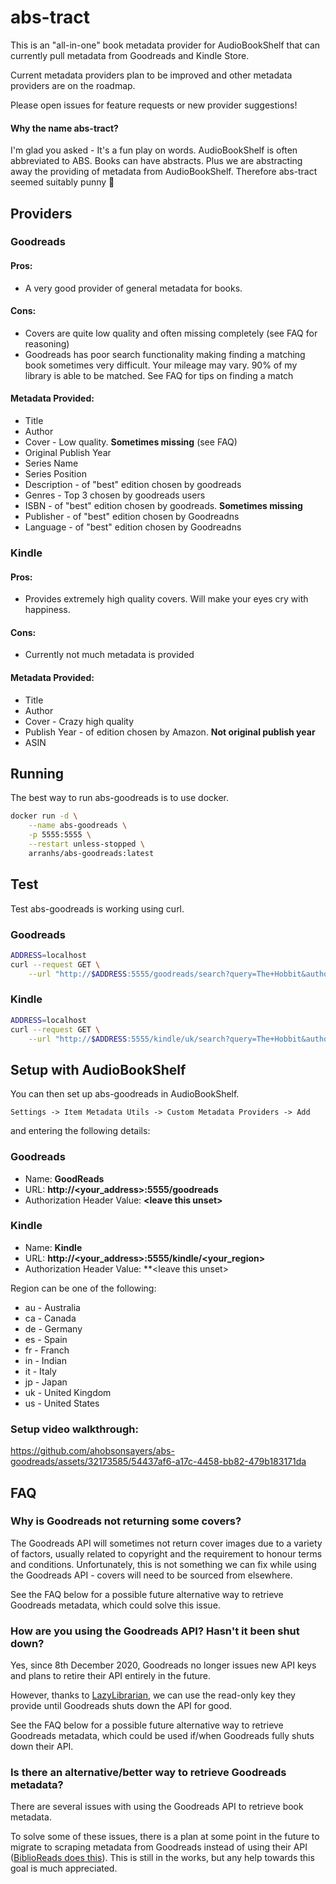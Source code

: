 # abs-tract

This is an "all-in-one" book metadata provider for AudioBookShelf that can currently pull metadata from Goodreads and Kindle Store.

Current metadata providers plan to be improved and other metadata providers are on the roadmap. 

Please open issues for feature requests or new provider suggestions!
#### Why the name abs-tract?

I'm glad you asked - It's a fun play on words. AudioBookShelf is often abbreviated to ABS.  Books can have abstracts. Plus we are abstracting away the providing of metadata from AudioBookShelf. Therefore abs-tract seemed suitably punny 💩
## Providers

### Goodreads

#### Pros:
- A very good provider of general metadata for books.
#### Cons:
- Covers are quite low quality and often missing completely (see FAQ for reasoning)
- Goodreads has poor search functionality making finding a matching book sometimes very difficult. Your mileage may vary. 90% of my library is able to be matched. See FAQ for tips on finding a match
#### Metadata Provided:
- Title
- Author
- Cover - Low quality. **Sometimes missing** (see FAQ)
- Original Publish Year
- Series Name
- Series Position
- Description - of "best" edition chosen by goodreads
- Genres - Top 3 chosen by goodreads users
- ISBN - of "best" edition chosen by goodreads. **Sometimes missing**
- Publisher - of "best" edition chosen by Goodreadns
- Language - of "best" edition chosen by Goodreadns

### Kindle

#### Pros:
- Provides extremely high quality covers. Will make your eyes cry with happiness.
#### Cons:
- Currently not much metadata is provided
#### Metadata Provided:
- Title
- Author
- Cover - Crazy high quality
- Publish Year - of edition chosen by Amazon. **Not original publish year**
- ASIN
## Running

The best way to run abs-goodreads is to use docker.

```bash
docker run -d \
    --name abs-goodreads \
    -p 5555:5555 \
    --restart unless-stopped \
    arranhs/abs-goodreads:latest
```

## Test

Test abs-goodreads is working using curl.

### Goodreads

```bash
ADDRESS=localhost
curl --request GET \
    --url "http://$ADDRESS:5555/goodreads/search?query=The+Hobbit&author=J.R.R.+Tolkien"
```
### Kindle

```bash
ADDRESS=localhost
curl --request GET \
    --url "http://$ADDRESS:5555/kindle/uk/search?query=The+Hobbit&author=J.R.R.+Tolkien"
```
## Setup with AudioBookShelf

You can then set up abs-goodreads in AudioBookShelf.

```
Settings -> Item Metadata Utils -> Custom Metadata Providers -> Add
```

and entering the following details:

### Goodreads

- Name: **GoodReads**
- URL: **http://\<your_address\>:5555/goodreads**
- Authorization Header Value: **\<leave this unset\>**

### Kindle

- Name: **Kindle**
- URL: **http://\<your_address\>:5555/kindle/\<your_region\>**
- Authorization Header Value: **\<leave this unset\>

Region can be one of the following:

- au - Australia 
- ca - Canada 
- de - Germany 
- es - Spain
- fr - Franch
- in - Indian 
- it - Italy 
- jp - Japan
- uk - United Kingdom 
- us - United States

### Setup video walkthrough:

https://github.com/ahobsonsayers/abs-goodreads/assets/32173585/54437af6-a17c-4458-bb82-479b183171da

## FAQ

### Why is Goodreads not returning some covers?

The Goodreads API will sometimes not return cover images due to a variety of factors, usually related to copyright and the requirement to honour terms and conditions. Unfortunately, this is not something we can fix while using the Goodreads API - covers will need to be sourced from elsewhere.

See the FAQ below for a possible future alternative way to retrieve Goodreads metadata, which could solve this issue.

### How are you using the Goodreads API? Hasn't it been shut down?

Yes, since 8th December 2020, Goodreads no longer issues new API keys and plans to retire their API entirely in the future.

However, thanks to [LazyLibrarian](https://gitlab.com/LazyLibrarian/LazyLibrarian), we can use the read-only key they provide until Goodreads shuts down the API for good.

See the FAQ below for a possible future alternative way to retrieve Goodreads metadata, which could be used if/when Goodreads fully shuts down their API.

### Is there an alternative/better way to retrieve Goodreads metadata?

There are several issues with using the Goodreads API to retrieve book metadata.

To solve some of these issues, there is a plan at some point in the future to migrate to scraping metadata from Goodreads instead of using their API ([BiblioReads does this](https://github.com/nesaku/BiblioReads)). This is still in the works, but any help towards this goal is much appreciated.
